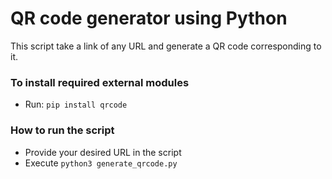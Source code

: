 # QR code generator using Python
This script take a link of any URL and generate a QR code corresponding to it.



### To install required external modules
* Run:
   `pip install qrcode` 

### How to run the script
- Provide your desired URL in the script
- Execute `python3 generate_qrcode.py`


